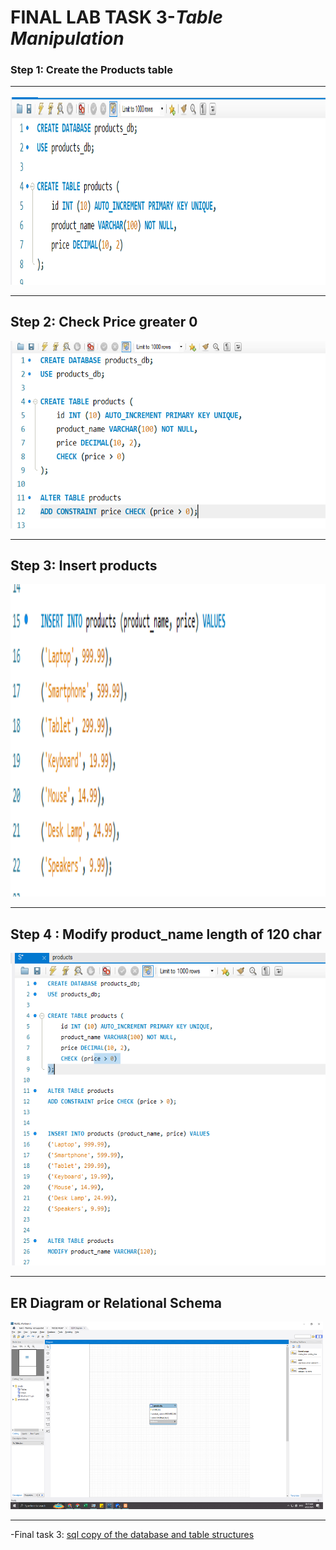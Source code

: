 # **FINAL LAB TASK 3**-*Table Manipulation*

###  Step 1: Create the Products table <HR>

<img src="TASK 1.PNG" width="700" height="300"> <br><HR>

## Step 2: Check Price greater 0

<img src="TASK2.PNG" width="700" height="300"> <br><HR>

## Step 3: Insert products

<img src="TASK 3.PNG" width="700" height="500"> <br><HR>

## Step 4 : Modify product_name length of 120 char

<img src="TASK 4.PNG" width="700" height="500"> <br><HR>

## ER Diagram or Relational Schema

<img src="ER DIAGRAAM.PNG" width="500" height="300"> <br><HR>


-Final task 3: <a href=https://github.com/Enzofxd/enzofxd/tree/a1189ee897939131b756099b05879346fd0998e3/Final%20task%203> sql copy of the database and table structures </a>
